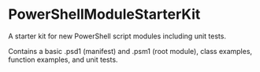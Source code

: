 # PowerShellModuleStarterKit
A starter kit for new PowerShell script modules including unit tests.

Contains a basic .psd1 (manifest) and .psm1 (root module), class examples, function examples, and unit tests.
